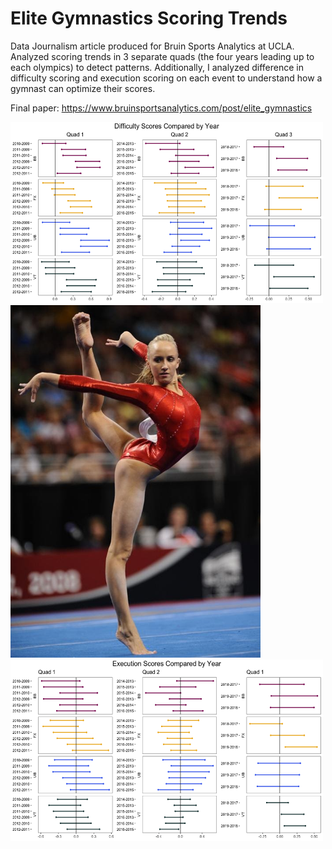 # Elite Gymnastics Scoring Trends

Data Journalism article produced for Bruin Sports Analytics at UCLA. Analyzed scoring trends in 3 separate quads (the four years leading up to each olympics) to detect patterns. Additionally, I analyzed difference in difficulty scoring and execution scoring on each event to understand how a gymnast can optimize their scores.

Final paper: https://www.bruinsportsanalytics.com/post/elite_gymnastics

<img src="images/Difficulty_Comparisons.png" width="500" height="290"> <img src="images/nastia.jpeg" width = "400">
<img src="images/Execution_Comparisons.png" width="500" height="290">

